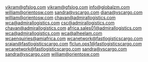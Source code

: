 vikram@gfslog.com
vikram@gfslog.com
info@globalzm.com
william@orientosw.com
sandra@vscargo.com
diana@vscargo.com
william@orientosw.com
chavan@admirallogistics.com
wca@admirallogistics.com
csc@admirallogistics.com
chavan@admirallogistics.com
africa.sales01@admirallogistics.com
wca@admirallogistics.com
wca@alheelam.com
wcaenquiries@amiafrica.com
wcanetwork@fastlogisticscargo.com
srajan@fastlogisticscargo.com
flclun.ops1@fastlogisticscargo.com
wcanetwork@fastlogisticscargo.com
sandra@vscargo.com
sandra@vscargo.com
william@orientosw.com
